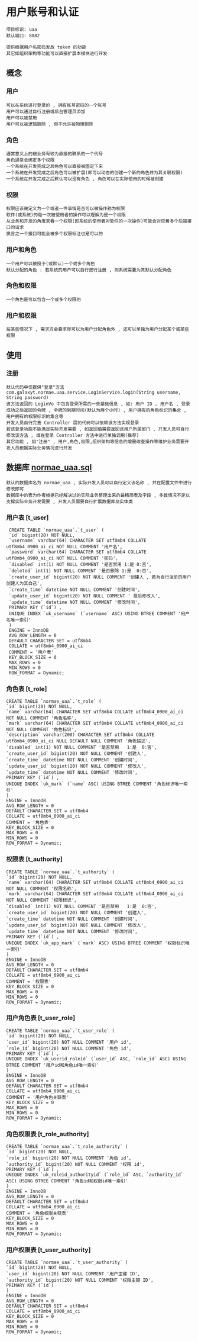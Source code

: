 # 用户账号和认证

    项目标识: uaa
    默认端口: 8082

    提供根据用户名密码发放 token 的功能
    其它如组织架构等功能可以直接扩展本模块进行开发
    
## 概念
   
### 用户

    可以在系统进行登录的 , 拥有帐号密码的一个账号
    用户可以通过自行注册或后台管理员添加
    用户可以被禁用
    用户可以被逻辑删除 , 但不允许被物理删除
    
### 角色

    通常意义上的根业务有较为直接的联系的一个代号
    角色通常会绑定多个权限
    一个系统在开发完成之后角色可以直接被固定下来
    一个系统在开发完成之后角色可以被扩展(即可以动态的创建一个新的角色并为其关联权限)
    一个系统在开发完成之后默认可以没有角色 , 角色可以在实际使用的时候被创建
    
### 权限

    权限应该被定义为一个或者一件事情是否可以被操作称为权限
    软件(或系统)的每一次被使用者的操作可以理解为是一个权限
    从业务和开发的角度来看一个权限(即系统的使用者对软件的一次操作)可能会对应着多个后端接口的请求
    换言之一个接口可能会被多个权限标注也是可以的
    
### 用户和角色
    
    一个用户可以被授予(或默认)一个或多个角色
    默认分配的角色 : 若系统的用户可以自行进行注册 , 则系统需要为其默认分配角色
    
### 角色和权限

    一个角色是可以包含一个或多个权限的
    
### 用户和权限

    在某些情况下 , 需求方会要求除可以为用户分配角色外 , 还可以单独为用户分配某个或某些权限
    
## 使用

### 注册

    默认代码中仅提供"登录"方法 com.galaxyt.normae.uaa.service.LoginService.login(String username, String password)
    该方法返回的 LoginVo 中包含登录所需的一些基础信息 , 如: 用户 ID , 用户名 , 登录成功之后返回的令牌 , 令牌的到期时间(默认为两个小时) , 用户拥有的角色标识的集合 , 用户拥有的权限标识的集合等
    开发人员自行完善 Controller 层的代码可以依赖该方法实现登录
    若该登录功能不能满足实际开发需要 , 如返回值需要返回该用户所属部门 , 开发人员可自行修改该方法 , 或在登录 Controller 方法中进行单独调用(推荐)
    其它功能 , 如"注册" , 用户,角色,权限,组织架构等信息的增删改查操作等维护业务需要开发人员根据实际业务情况进行开发
    
## 数据库 [normae_uaa.sql](normae_uaa.sql)

    默认的数据库名为 normae_uaa , 实际开发人员可以自行定义该名称 , 并在配置文件中进行修改即可
    数据库中的表为作者根据已经解决过的实际业务整理出来的最精简表及字段 , 多数情况不足以支撑实际业务开发需要 , 开发人员需要自行扩展数据库及实体类
    
### 用户表 [t_user]
    
     CREATE TABLE `normae_uaa`.`t_user` (
     `id` bigint(20) NOT NULL,
     `username` varchar(64) CHARACTER SET utf8mb4 COLLATE utf8mb4_0900_ai_ci NOT NULL COMMENT '用户名',
     `password` varchar(64) CHARACTER SET utf8mb4 COLLATE utf8mb4_0900_ai_ci NOT NULL COMMENT '密码',
     `disabled` int(1) NOT NULL COMMENT '是否禁用 1:是 0:否',
     `deleted` int(1) NOT NULL COMMENT '是否删除 1:是  0:否',
     `create_user_id` bigint(20) NOT NULL COMMENT '创建人 , 若为自行注册的用户创建人为其自己',
     `create_time` datetime NOT NULL COMMENT '创建时间',
     `update_user_id` bigint(20) NOT NULL COMMENT ' 最后修改人',
     `update_time` datetime NOT NULL COMMENT '修改时间',
     PRIMARY KEY (`id`) ,
     UNIQUE INDEX `uk_username` (`username` ASC) USING BTREE COMMENT '用户名唯一索引' 
     )
     ENGINE = InnoDB
     AVG_ROW_LENGTH = 0
     DEFAULT CHARACTER SET = utf8mb4
     COLLATE = utf8mb4_0900_ai_ci
     COMMENT = '用户表'
     KEY_BLOCK_SIZE = 0
     MAX_ROWS = 0
     MIN_ROWS = 0
     ROW_FORMAT = Dynamic;
     
### 角色表 [t_role]

    CREATE TABLE `normae_uaa`.`t_role` (
    `id` bigint(20) NOT NULL,
    `name` varchar(64) CHARACTER SET utf8mb4 COLLATE utf8mb4_0900_ai_ci NOT NULL COMMENT '角色名称',
    `mark` varchar(64) CHARACTER SET utf8mb4 COLLATE utf8mb4_0900_ai_ci NOT NULL COMMENT '角色标识',
    `description` varchar(200) CHARACTER SET utf8mb4 COLLATE utf8mb4_0900_ai_ci NULL DEFAULT NULL COMMENT '角色描述',
    `disabled` int(1) NOT NULL COMMENT '是否禁用   1:是  0:否',
    `create_user_id` bigint(20) NOT NULL COMMENT '创建人',
    `create_time` datetime NOT NULL COMMENT '创建时间',
    `update_user_id` bigint(20) NOT NULL COMMENT '修改人',
    `update_time` datetime NOT NULL COMMENT '修改时间',
    PRIMARY KEY (`id`) ,
    UNIQUE INDEX `uk_mark` (`name` ASC) USING BTREE COMMENT '角色标识唯一索引' 
    )
    ENGINE = InnoDB
    AVG_ROW_LENGTH = 0
    DEFAULT CHARACTER SET = utf8mb4
    COLLATE = utf8mb4_0900_ai_ci
    COMMENT = '角色表'
    KEY_BLOCK_SIZE = 0
    MAX_ROWS = 0
    MIN_ROWS = 0
    ROW_FORMAT = Dynamic;

### 权限表 [t_authority]

    CREATE TABLE `normae_uaa`.`t_authority` (
    `id` bigint(20) NOT NULL,
    `name` varchar(64) CHARACTER SET utf8mb4 COLLATE utf8mb4_0900_ai_ci NOT NULL COMMENT '权限名称',
    `mark` varchar(64) CHARACTER SET utf8mb4 COLLATE utf8mb4_0900_ai_ci NOT NULL COMMENT '权限标识',
    `disabled` int(1) NOT NULL COMMENT '是否禁用   1:是  0:否',
    `create_user_id` bigint(20) NOT NULL COMMENT '创建人',
    `create_time` datetime NOT NULL COMMENT '创建时间',
    `update_user_id` bigint(20) NOT NULL COMMENT '修改人',
    `update_time` datetime NOT NULL COMMENT '修改时间',
    PRIMARY KEY (`id`) ,
    UNIQUE INDEX `uk_app_mark` (`mark` ASC) USING BTREE COMMENT '权限标识唯一索引' 
    )
    ENGINE = InnoDB
    AVG_ROW_LENGTH = 0
    DEFAULT CHARACTER SET = utf8mb4
    COLLATE = utf8mb4_0900_ai_ci
    COMMENT = '权限表'
    KEY_BLOCK_SIZE = 0
    MAX_ROWS = 0
    MIN_ROWS = 0
    ROW_FORMAT = Dynamic;
    
### 用户角色表 [t_user_role]

    CREATE TABLE `normae_uaa`.`t_user_role` (
    `id` bigint(20) NOT NULL,
    `user_id` bigint(20) NOT NULL COMMENT '用户 id',
    `role_id` bigint(20) NOT NULL COMMENT '角色 id',
    PRIMARY KEY (`id`) ,
    UNIQUE INDEX `uk_userid_roleid` (`user_id` ASC, `role_id` ASC) USING BTREE COMMENT '用户id和角色id唯一索引' 
    )
    ENGINE = InnoDB
    AVG_ROW_LENGTH = 0
    DEFAULT CHARACTER SET = utf8mb4
    COLLATE = utf8mb4_0900_ai_ci
    COMMENT = '用户角色关联表'
    KEY_BLOCK_SIZE = 0
    MAX_ROWS = 0
    MIN_ROWS = 0
    ROW_FORMAT = Dynamic;

### 角色权限表 [t_role_authority]

    CREATE TABLE `normae_uaa`.`t_role_authority` (
    `id` bigint(20) NOT NULL,
    `role_id` bigint(20) NOT NULL COMMENT '角色 id',
    `authority_id` bigint(20) NOT NULL COMMENT '权限 id',
    PRIMARY KEY (`id`) ,
    UNIQUE INDEX `uk_roleid_authorityid` (`role_id` ASC, `authority_id` ASC) USING BTREE COMMENT '角色id和权限id唯一索引' 
    )
    ENGINE = InnoDB
    AVG_ROW_LENGTH = 0
    DEFAULT CHARACTER SET = utf8mb4
    COLLATE = utf8mb4_0900_ai_ci
    COMMENT = '角色权限关联表'
    KEY_BLOCK_SIZE = 0
    MAX_ROWS = 0
    MIN_ROWS = 0
    ROW_FORMAT = Dynamic;
    
### 用户权限表 [t_user_authority]

    CREATE TABLE `normae_uaa`.`t_user_authority` (
    `id` bigint(20) NOT NULL,
    `user_id` bigint(20) NOT NULL COMMENT '用户主键 ID',
    `authority_id` bigint(20) NOT NULL COMMENT '权限主键 ID',
    PRIMARY KEY (`id`) 
    )
    ENGINE = InnoDB
    AVG_ROW_LENGTH = 0
    DEFAULT CHARACTER SET = utf8mb4
    COLLATE = utf8mb4_0900_ai_ci
    KEY_BLOCK_SIZE = 0
    MAX_ROWS = 0
    MIN_ROWS = 0
    ROW_FORMAT = Dynamic;
